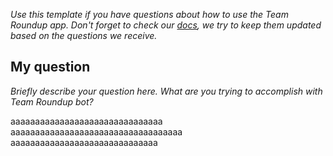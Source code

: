 _Use this template if you have questions about how to use the Team Roundup app. Don't forget to check our [docs](../../docs/getting-started.md), we try to keep them updated based on the questions we receive._

## My question

_Briefly describe your question here. What are you trying to accomplish with Team Roundup bot?_

aaaaaaaaaaaaaaaaaaaaaaaaaaaaaaa
aaaaaaaaaaaaaaaaaaaaaaaaaaaaaaaaaaa
aaaaaaaaaaaaaaaaaaaaaaaaaaaaaa
